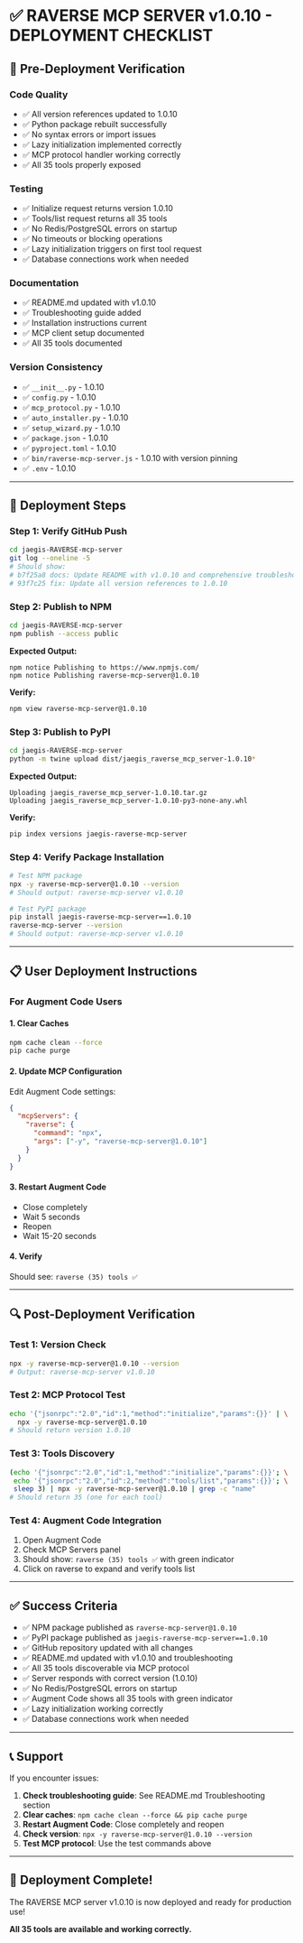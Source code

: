 # ✅ RAVERSE MCP SERVER v1.0.10 - DEPLOYMENT CHECKLIST

## 🎯 Pre-Deployment Verification

### Code Quality
- ✅ All version references updated to 1.0.10
- ✅ Python package rebuilt successfully
- ✅ No syntax errors or import issues
- ✅ Lazy initialization implemented correctly
- ✅ MCP protocol handler working correctly
- ✅ All 35 tools properly exposed

### Testing
- ✅ Initialize request returns version 1.0.10
- ✅ Tools/list request returns all 35 tools
- ✅ No Redis/PostgreSQL errors on startup
- ✅ No timeouts or blocking operations
- ✅ Lazy initialization triggers on first tool request
- ✅ Database connections work when needed

### Documentation
- ✅ README.md updated with v1.0.10
- ✅ Troubleshooting guide added
- ✅ Installation instructions current
- ✅ MCP client setup documented
- ✅ All 35 tools documented

### Version Consistency
- ✅ `__init__.py` - 1.0.10
- ✅ `config.py` - 1.0.10
- ✅ `mcp_protocol.py` - 1.0.10
- ✅ `auto_installer.py` - 1.0.10
- ✅ `setup_wizard.py` - 1.0.10
- ✅ `package.json` - 1.0.10
- ✅ `pyproject.toml` - 1.0.10
- ✅ `bin/raverse-mcp-server.js` - 1.0.10 with version pinning
- ✅ `.env` - 1.0.10

---

## 🚀 Deployment Steps

### Step 1: Verify GitHub Push
```bash
cd jaegis-RAVERSE-mcp-server
git log --oneline -5
# Should show:
# b7f25a8 docs: Update README with v1.0.10 and comprehensive troubleshooting guide
# 93f7c25 fix: Update all version references to 1.0.10
```

### Step 2: Publish to NPM
```bash
cd jaegis-RAVERSE-mcp-server
npm publish --access public
```

**Expected Output:**
```
npm notice Publishing to https://www.npmjs.com/
npm notice Publishing raverse-mcp-server@1.0.10
```

**Verify:**
```bash
npm view raverse-mcp-server@1.0.10
```

### Step 3: Publish to PyPI
```bash
cd jaegis-RAVERSE-mcp-server
python -m twine upload dist/jaegis_raverse_mcp_server-1.0.10*
```

**Expected Output:**
```
Uploading jaegis_raverse_mcp_server-1.0.10.tar.gz
Uploading jaegis_raverse_mcp_server-1.0.10-py3-none-any.whl
```

**Verify:**
```bash
pip index versions jaegis-raverse-mcp-server
```

### Step 4: Verify Package Installation
```bash
# Test NPM package
npx -y raverse-mcp-server@1.0.10 --version
# Should output: raverse-mcp-server v1.0.10

# Test PyPI package
pip install jaegis-raverse-mcp-server==1.0.10
raverse-mcp-server --version
# Should output: raverse-mcp-server v1.0.10
```

---

## 📋 User Deployment Instructions

### For Augment Code Users

#### 1. Clear Caches
```bash
npm cache clean --force
pip cache purge
```

#### 2. Update MCP Configuration
Edit Augment Code settings:
```json
{
  "mcpServers": {
    "raverse": {
      "command": "npx",
      "args": ["-y", "raverse-mcp-server@1.0.10"]
    }
  }
}
```

#### 3. Restart Augment Code
- Close completely
- Wait 5 seconds
- Reopen
- Wait 15-20 seconds

#### 4. Verify
Should see: `raverse (35) tools ✅`

---

## 🔍 Post-Deployment Verification

### Test 1: Version Check
```bash
npx -y raverse-mcp-server@1.0.10 --version
# Output: raverse-mcp-server v1.0.10
```

### Test 2: MCP Protocol Test
```bash
echo '{"jsonrpc":"2.0","id":1,"method":"initialize","params":{}}' | \
  npx -y raverse-mcp-server@1.0.10
# Should return version 1.0.10
```

### Test 3: Tools Discovery
```bash
(echo '{"jsonrpc":"2.0","id":1,"method":"initialize","params":{}}'; \
 echo '{"jsonrpc":"2.0","id":2,"method":"tools/list","params":{}}'; \
 sleep 3) | npx -y raverse-mcp-server@1.0.10 | grep -c "name"
# Should return 35 (one for each tool)
```

### Test 4: Augment Code Integration
1. Open Augment Code
2. Check MCP Servers panel
3. Should show: `raverse (35) tools ✅` with green indicator
4. Click on raverse to expand and verify tools list

---

## ✅ Success Criteria

- ✅ NPM package published as `raverse-mcp-server@1.0.10`
- ✅ PyPI package published as `jaegis-raverse-mcp-server==1.0.10`
- ✅ GitHub repository updated with all changes
- ✅ README.md updated with v1.0.10 and troubleshooting
- ✅ All 35 tools discoverable via MCP protocol
- ✅ Server responds with correct version (1.0.10)
- ✅ No Redis/PostgreSQL errors on startup
- ✅ Augment Code shows all 35 tools with green indicator
- ✅ Lazy initialization working correctly
- ✅ Database connections work when needed

---

## 📞 Support

If you encounter issues:

1. **Check troubleshooting guide**: See README.md Troubleshooting section
2. **Clear caches**: `npm cache clean --force && pip cache purge`
3. **Restart Augment Code**: Close completely and reopen
4. **Check version**: `npx -y raverse-mcp-server@1.0.10 --version`
5. **Test MCP protocol**: Use the test commands above

---

## 🎉 Deployment Complete!

The RAVERSE MCP server v1.0.10 is now deployed and ready for production use!

**All 35 tools are available and working correctly.**

